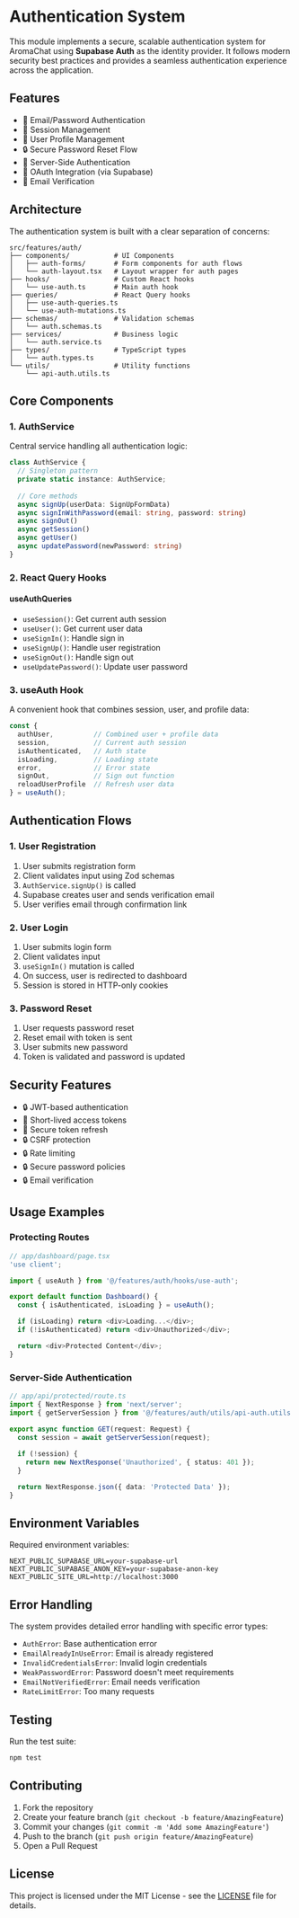 # Authentication System

This module implements a secure, scalable authentication system for AromaChat using **Supabase Auth** as the identity provider. It follows modern security best practices and provides a seamless authentication experience across the application.

## Features

- 🔐 Email/Password Authentication
- 🔄 Session Management
- 🔄 User Profile Management
- 🔒 Secure Password Reset Flow
- 🚀 Server-Side Authentication
- 🔄 OAuth Integration (via Supabase)
- 🔄 Email Verification

## Architecture

The authentication system is built with a clear separation of concerns:

```
src/features/auth/
├── components/           # UI Components
│   ├── auth-forms/       # Form components for auth flows
│   └── auth-layout.tsx   # Layout wrapper for auth pages
├── hooks/                # Custom React hooks
│   └── use-auth.ts       # Main auth hook
├── queries/              # React Query hooks
│   ├── use-auth-queries.ts
│   └── use-auth-mutations.ts
├── schemas/              # Validation schemas
│   └── auth.schemas.ts
├── services/             # Business logic
│   └── auth.service.ts
├── types/                # TypeScript types
│   └── auth.types.ts
└── utils/                # Utility functions
    └── api-auth.utils.ts
```

## Core Components

### 1. AuthService

Central service handling all authentication logic:

```typescript
class AuthService {
  // Singleton pattern
  private static instance: AuthService;
  
  // Core methods
  async signUp(userData: SignUpFormData)
  async signInWithPassword(email: string, password: string)
  async signOut()
  async getSession()
  async getUser()
  async updatePassword(newPassword: string)
}
```

### 2. React Query Hooks

#### useAuthQueries
- `useSession()`: Get current auth session
- `useUser()`: Get current user data
- `useSignIn()`: Handle sign in
- `useSignUp()`: Handle user registration
- `useSignOut()`: Handle sign out
- `useUpdatePassword()`: Update user password

### 3. useAuth Hook

A convenient hook that combines session, user, and profile data:

```typescript
const {
  authUser,          // Combined user + profile data
  session,           // Current auth session
  isAuthenticated,   // Auth state
  isLoading,         // Loading state
  error,             // Error state
  signOut,           // Sign out function
  reloadUserProfile  // Refresh user data
} = useAuth();
```

## Authentication Flows

### 1. User Registration

1. User submits registration form
2. Client validates input using Zod schemas
3. `AuthService.signUp()` is called
4. Supabase creates user and sends verification email
5. User verifies email through confirmation link

### 2. User Login

1. User submits login form
2. Client validates input
3. `useSignIn()` mutation is called
4. On success, user is redirected to dashboard
5. Session is stored in HTTP-only cookies

### 3. Password Reset

1. User requests password reset
2. Reset email with token is sent
3. User submits new password
4. Token is validated and password is updated

## Security Features

- 🔒 JWT-based authentication
- 🔄 Short-lived access tokens
- 🔄 Secure token refresh
- 🔒 CSRF protection
- 🔒 Rate limiting
- 🔒 Secure password policies
- 🔒 Email verification

## Usage Examples

### Protecting Routes

```typescript
// app/dashboard/page.tsx
'use client';

import { useAuth } from '@/features/auth/hooks/use-auth';

export default function Dashboard() {
  const { isAuthenticated, isLoading } = useAuth();

  if (isLoading) return <div>Loading...</div>;
  if (!isAuthenticated) return <div>Unauthorized</div>;

  return <div>Protected Content</div>;
}
```

### Server-Side Authentication

```typescript
// app/api/protected/route.ts
import { NextResponse } from 'next/server';
import { getServerSession } from '@/features/auth/utils/api-auth.utils';

export async function GET(request: Request) {
  const session = await getServerSession(request);
  
  if (!session) {
    return new NextResponse('Unauthorized', { status: 401 });
  }

  return NextResponse.json({ data: 'Protected Data' });
}
```

## Environment Variables

Required environment variables:

```env
NEXT_PUBLIC_SUPABASE_URL=your-supabase-url
NEXT_PUBLIC_SUPABASE_ANON_KEY=your-supabase-anon-key
NEXT_PUBLIC_SITE_URL=http://localhost:3000
```

## Error Handling

The system provides detailed error handling with specific error types:

- `AuthError`: Base authentication error
- `EmailAlreadyInUseError`: Email is already registered
- `InvalidCredentialsError`: Invalid login credentials
- `WeakPasswordError`: Password doesn't meet requirements
- `EmailNotVerifiedError`: Email needs verification
- `RateLimitError`: Too many requests

## Testing

Run the test suite:

```bash
npm test
```

## Contributing

1. Fork the repository
2. Create your feature branch (`git checkout -b feature/AmazingFeature`)
3. Commit your changes (`git commit -m 'Add some AmazingFeature'`)
4. Push to the branch (`git push origin feature/AmazingFeature`)
5. Open a Pull Request

## License

This project is licensed under the MIT License - see the [LICENSE](LICENSE) file for details.
